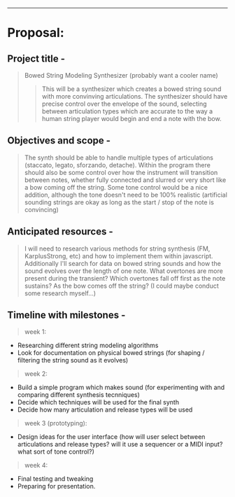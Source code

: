 
___ ___ ___

# Proposal: 

## Project title -
> Bowed String Modeling Synthesizer (probably want a cooler name)
>> This will be a synthesizer which creates a bowed string sound with more convinving articulations. The synthesizer should have precise control over the envelope of the sound, selecting between articulation types which are accurate to the way a human string player would begin and end a note with the bow. 

## Objectives and scope -
> The synth should be able to handle multiple types of articulations (staccato, legato, sforzando, detache). Within the program there should also be some control over how the instrument will transition between notes, whether fully connected and slurred or very short like a bow coming off the string. Some tone control would be a nice addition, although the tone doesn't need to be 100% realistic (artificial sounding strings are okay as long as the start / stop of the note is convincing)

## Anticipated resources -
> I will need to research various methods for string synthesis (FM, KarplusStrong, etc) and how to implement them within javascript. Additionally I'll search for data on bowed string sounds and how the sound evolves over the length of one note. What overtones are more present during the transient? Which overtones fall off first as the note sustains? As the bow comes off the string? (I could maybe conduct some research myself...)

## Timeline with milestones -
> week 1:
- Researching different string modeling algorithms
- Look for documentation on physical bowed strings (for shaping / filtering the string sound as it evolves)

> week 2:
- Build a simple program which makes sound (for experimenting with and comparing different synthesis tecnniques)
- Decide which techniques will be used for the final synth
- Decide how many articulation and release types will be used

> week 3 (prototyping):
- Design ideas for the user interface (how will user select between articulations and release types? will it use a sequencer or a MIDI input? what sort of tone control?)
 
>>

> week 4:
- Final testing and tweaking
- Preparing for presentation.